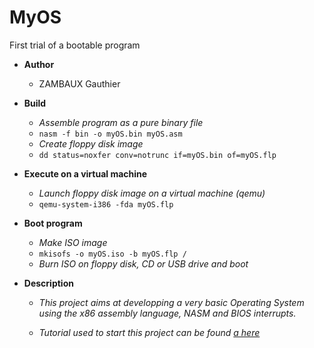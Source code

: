 # MyOS
First trial of a bootable program

* **Author**

  - ZAMBAUX Gauthier

* **Build**

  * *Assemble program as a pure binary file*
   - `nasm -f bin -o myOS.bin myOS.asm`

  * *Create floppy disk image*
   - `dd status=noxfer conv=notrunc if=myOS.bin of=myOS.flp`

* **Execute on a virtual machine**

  * *Launch floppy disk image on a virtual machine (qemu)*
   - `qemu-system-i386 -fda myOS.flp`

* **Boot program**

  * *Make ISO image*
   - `mkisofs -o myOS.iso -b myOS.flp /`

  * *Burn ISO on floppy disk, CD or USB drive and boot*

* **Description**

	* *This project aims at developping a very basic Operating System using the x86 assembly language, NASM and BIOS interrupts.*

	* *Tutorial used to start this project can be found [a here](http://mikeos.sourceforge.net/write-your-own-os.html)*
